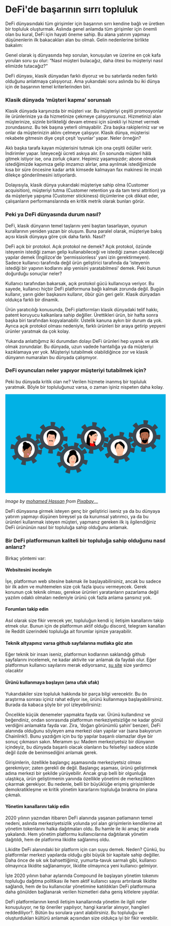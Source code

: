 # DeFi'de başarının sırrı topluluk

DeFi dünyasındaki tüm girişimler için başarının sırrı kendine bağlı ve üretken bir topluluk oluşturmak. Aslında genel anlamda tüm girişimler için önemli olan bu kural, DeFi için hayati öneme sahip. Bu alana yatırım yapmayı düşünenlerin ilk bakacakları alan bu olmalı. Gelin nedenlerine birlikte bakalım:

Genel olarak iş dünyasında hep sorulan, konuşulan ve üzerine en çok kafa yorulan soru şu olur: “Nasıl müşteri bulacağız, daha ötesi bu müşteriyi nasıl elimizde tutacağız?”

DeFi dünyası, klasik dünyadan farklı diyoruz ve bu satırlarda neden farklı olduğunu anlatmaya çalışıyoruz. Ama yukarıdaki soru aslında bu iki dünya için de başarının temel kriterlerinden biri.

### Klasik dünyada ‘müşteri kapma’ sorunsalı

Klasik dünyada karşınızda bir müşteri var. Bu müşteriyi çeşitli promosyonlar ile ürünlerinize ya da hizmetinize çekmeye çalışıyorsunuz. Hizmetinizi alan müşterinize, sizinle birlikteliği devam etmesi için sürekli iyi hizmet vermek zorundasınız. Bu tek başına yeterli olmayabilir. Zira başka rakipleriniz var ve onlar da müşterinizin aklını çelmeye çalışıyor. Klasik dünya, müşterisi rekabete gitmesin diye çeşit çeşit ‘oyunlar’ yapar. Neler örneğin?

Aklı başka tarafa kayan müşterisini tutmak için ona çeşitli ödüller verir. İndirimler yapar. İsteyeceği ücreti askıya alır. En sonunda müşteri hâlâ gitmek istiyor ise, ona zorluk çıkarır. Hepimiz yaşamışızdır; abone olmak istediğimizde kapımıza gelip imzamızı alırlar, ama ayrılmak istediğimizde kısa bir süre öncesine kadar artık kimsede kalmayan fax makinesi ile imzalı dilekçe gönderilmesini istiyorlardı.

Dolayısıyla, klasik dünya yukarıdaki müşteriye sahip olma \(Customer acquisition\), müşteriyi tutma \(Customer retention ya da tam tersi attrition\) ya da müşteriye yapışma \(Customer stickiness\) ölçümlerine çok dikkat eder, çalışanların performanslarında en kritik metrik olarak bunları görür.

### Peki ya DeFi dünyasında durum nasıl?

DeFi, klasik dünyanın temel taşlarını yeni baştan tasarlayan, oyunun kurallarının yeniden yazan bir oluşum. Buna paralel olarak, müşteriye bakış açısı klasik dünyaya göre çok daha farklı. Nasıl?

DeFi açık bir protokol. Açık protokol ne demek? Açık protokol, özünde isteyenin istediği zaman gelip kullanabileceği ve istediği zaman çıkabileceği yapılar demek \(İngilizce'de 'permissionless' yani izin gerektirmeyen\). Sadece kullanıcı tarafında değil ürün geliştirici tarafında da 'isteyenin istediği bir yapının kodlarını alıp yenisini yaratabilmesi' demek. Peki bunun doğurduğu sonuçlar neler?

Kullanıcı tarafından bakarsak, açık protokol gücü kullanıcıya veriyor. Bu sayede, kullanıcı hiçbir DeFi platformuna bağlı kalmak zorunda değil. Bugün kullanır, yarın gider başkasını kullanır, öbür gün geri gelir. Klasik dünyadan oldukça farklı bir dinamik.

Ürün yaratıcılığı konusunda, DeFi platformları klasik dünyadaki telif hakkı, patent koruyucu kalkanlara sahip değiller. Ürettikleri ürün, bir hafta sonra başka biri tarafından kopyalanabilir. Üstelik kanuna aykırı bir durum da yok. Ayrıca açık protokol olması nedeniyle, farklı ürünleri bir araya getirip yepyeni ürünler yaratmak da çok kolay.

Yukarıda anlattığımız iki durumdan dolayı DeFi ürünleri hep uyanık ve atik olmak zorundalar. Bu dünyada, uzun vadede hantallığa ya da müşteriyi kazıklamaya yer yok. Müşteriyi tutabilmek olabildiğince zor ve klasik dünyanın numaraları bu dünyada çalışmıyor.

### DeFi oyuncuları neler yapıyor müşteriyi tutabilmek için?

Peki bu dünyada kritik olan ne? Verilen hizmete inanmış bir topluluk yaratmak. Böyle bir topluluğunuz varsa, o zaman işiniz nispeten daha kolay.

![](../.gitbook/assets/010705-defide_oyunun_adi_topluluk-gears-5688996_1280.png)

_Image by_ [_mohamed Hassan_](https://pixabay.com/users/mohamed_hassan-5229782/) _from_ [_Pixabay_](https://pixabay.com/)\_\_

DeFi dünyasına girmek isteyen genç bir geliştirici iseniz ya da bu dünyaya yatırım yapmayı düşünen bireysel ya da kurumsal yatırımcı, ya da bu ürünleri kullanmak isteyen müşteri, yapmanız gereken ilk iş ilgilendiğiniz DeFi ürününün nasıl bir topluluğa sahip olduğunu anlamak.

### Bir DeFi platformunun kaliteli bir topluluğa sahip olduğunu nasıl anlarız?

Birkaç yöntemi var:

#### Websitesini inceleyin

İşe, platformun web sitesine bakmak ile başlayabilirsiniz, ancak bu sadece bir ilk adım ve muhtemelen size çok fazla ipucu vermeyecek. Gerek konunun çok teknik olması, gerekse ürünleri yaratanların pazarlama değil yazılım odaklı olmaları nedeniyle ürünü çok fazla anlama şansınız yok.

#### Forumları takip edin

Asıl olarak size fikir verecek yer, topluluğun kendi iç iletişim kanallarını takip etmek olur. Bunun için de platformun aktif olduğu discord, telegram kanalları ile Reddit üzerindeki topluluğa ait forumlar işinize yarayabilir.

#### Teknik altyapınız varsa github sayfalarına mutlaka göz atın

Eğer teknik bir insan iseniz, platformun kodlarının saklandığı github sayfalarını incelemek, ne kadar aktivite var anlamak da faydalı olur. Eğer platformun kullanıcı sayılarını merak ediyorsanız, [şu site](https://www.duneanalytics.com/rchen8/defi-users-over-time) size yardımcı olacaktır

#### Ürünü kullanmaya başlayın \(ama ufak ufak\)

Yukarıdakiler size topluluk hakkında bir parça bilgi verecektir. Bu ön araştırma sonrası içiniz rahat ediyor ise, ürünü kullanmaya başlayabilirsiniz. Burada da kabaca şöyle bir yol izleyebilirsiniz:

Öncelikle küçük denemeler yapmakta fayda var. Ürünü kullandınız ve beğendiniz, ondan sonrasında platformun merkeziyetsizliğe ne kadar gönül verdiğini anlamakta fayda var. Zira, ‘doğan görünümlü şahin’ benzeri, DeFi alanında olduğunu söyleyen ama merkezi olan yapılar var \(sana bakıyorum Chainlink!\). Bunu yazdığım için bu tip yapılar başarılı olamazlar diye bir sonuç çıkmasın sakın. Meramım şu: Madem merkeziyetsiz bir dünyanın içindeyiz, bu dünyada başarılı olacak olanların bu felsefeyi sadece sözde değil özde de benimsediğini anlamak gerek.

Girişimlerin, özellikle başlangıç aşamasında merkeziyetsiz olması gerekmiyor; zaten gerekli de değil. Başlangıç aşaması, ürünü geliştirmek adına merkezi bir şekilde yürüyebilir. Ancak grup belli bir olgunluğa ulaştıkça, ürün geliştirmenin yanında özellikle yönetimi de merkezilikten çıkarmak gerekiyor. Bu nedenle, belli bir büyüklüğe erişmiş girişimlerde demokratikleşme ve kritik yönetim kararlarını topluluğa bırakma ön plana çıkmalı.

#### Yönetim kanallarını takip edin

2020 yılının yazından itibaren DeFi alanında yaşanan patlamanın temel nedeni, aslında merkeziyetsizlik yolunda yol alan girişimlerin kendilerine ait yönetim tokenlarını halka dağıtmaları oldu. Bu hamle ile iki amaç bir arada yakalandı. Hem yönetim platformu kullanıcılarına dağıtılarak yönetim dağıtıldı, hem de platforma likidite sağlanmış oldu.

Likidite DeFi alanındaki bir platform için can suyu demek. Neden? Çünkü, bu platformlar merkezi yapılarda olduğu gibi büyük bir kapitale sahip değiller. Daha önce de sık sık bahsettiğimiz, yumurta-tavuk sarmalı gibi, kullanıcı olmayınca likidite sağlanamıyor, likidite olmayınca yeni kullanıcı gelmiyor.

İşte 2020 yılının bahar aylarında Compound ile başlayan yönetim tokenını topluluğu dağıtma politikası ile hem aktif kullanıcı sayısı artırılarak likidite sağlandı, hem de bu kullanıcılar yönetimine katıldıkları DeFi platformuna daha gönülden bağlanarak verilen hizmetleri daha geniş kitlelere yaydılar.

DeFi platformlarının kendi iletişim kanallarında yönetim ile ilgili neler konuşuluyor, ne tip öneriler yapılıyor, hangi kararlar alınıyor, hangileri reddediliyor?. Bütün bu sorulara yanıt alabilirsiniz. Bu topluluğu ve oluşturdukları kültürü anlamak açısından size oldukça iyi bir fikir verebilir.

